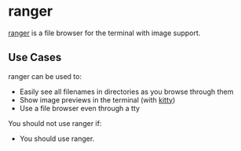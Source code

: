 # ranger

[ranger][ranger] is a file browser for the terminal with image support.

## Use Cases

ranger can be used to:

- Easily see all filenames in directories as you browse through them
- Show image previews in the terminal (with [kitty](/kitty))
- Use a file browser even through a tty

You should not use ranger if:

- You should use ranger.

[ranger]: https://github.com/ranger/ranger
